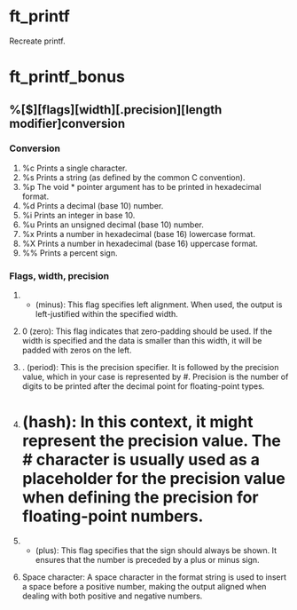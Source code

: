 # ft_printf
Recreate printf.


# ft_printf_bonus

## %[$][flags][width][.precision][length modifier]conversion


### Conversion

1. %c Prints a single character.
2. %s Prints a string (as defined by the common C convention).
3. %p The void * pointer argument has to be printed in hexadecimal format.
4. %d Prints a decimal (base 10) number.
5. %i Prints an integer in base 10.
6. %u Prints an unsigned decimal (base 10) number.
7. %x Prints a number in hexadecimal (base 16) lowercase format.
8. %X Prints a number in hexadecimal (base 16) uppercase format.
9. %% Prints a percent sign.


### Flags, width, precision

1. - (minus): This flag specifies left alignment. When used, the output is left-justified within the specified width.

2. 0 (zero): This flag indicates that zero-padding should be used. If the width is specified and the data is smaller than this width, it will be padded with zeros on the left.

3. . (period): This is the precision specifier. It is followed by the precision value, which in your case is represented by #. Precision is the number of digits to be printed after the decimal point for floating-point types.

4. # (hash): In this context, it might represent the precision value. The # character is usually used as a placeholder for the precision value when defining the precision for floating-point numbers.

5. + (plus): This flag specifies that the sign should always be shown. It ensures that the number is preceded by a plus or minus sign.

6. Space character: A space character in the format string is used to insert a space before a positive number, making the output aligned when dealing with both positive and negative numbers.
